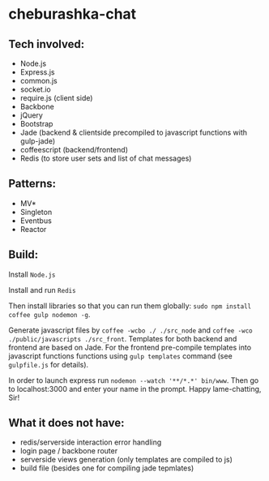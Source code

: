 # cheburashka-chat
## Tech involved:
  - Node.js
  - Express.js
  - common.js
  - socket.io
  - require.js (client side)
  - Backbone
  - jQuery
  - Bootstrap
  - Jade (backend & clientside precompiled to javascript functions with gulp-jade)
  - coffeescript (backend/frontend)
  - Redis (to store user sets and list of chat messages)

## Patterns:
  - MV*
  - Singleton
  - Eventbus
  - Reactor

## Build:

Install ``Node.js``

Install and run ``Redis``

Then install libraries so that you can run them globally: ``sudo npm install coffee gulp nodemon -g``.

Generate javascript files by ``coffee -wcbo ./ ./src_node`` and ``coffee -wco ./public/javascripts ./src_front``.
Templates for both backend and frontend are based on Jade. For the frontend pre-compile templates into javascript functions functions using ``gulp templates`` command (see ``gulpfile.js`` for details).

In order to launch express run ``nodemon --watch '**/*.*' bin/www``. Then go to localhost:3000 and enter your name in the prompt.
Happy lame-chatting, Sir!

## What it does not have:
 - redis/serverside interaction error handling
 - login page / backbone router
 - serverside views generation (only templates are compiled to js)
 - build file (besides one for compiling jade tepmlates)
